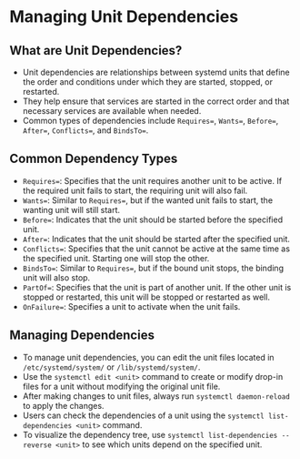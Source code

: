 # Managing Unit Dependencies

## What are Unit Dependencies?

- Unit dependencies are relationships between systemd units that define the order and conditions under which they are started, stopped, or restarted.
- They help ensure that services are started in the correct order and that necessary services are available when needed.
- Common types of dependencies include `Requires=`, `Wants=`, `Before=`, `After=`, `Conflicts=`, and `BindsTo=`.

## Common Dependency Types

- `Requires=`: Specifies that the unit requires another unit to be active. If the required unit fails to start, the requiring unit will also fail.
- `Wants=`: Similar to `Requires=`, but if the wanted unit fails to start, the wanting unit will still start.
- `Before=`: Indicates that the unit should be started before the specified unit.
- `After=`: Indicates that the unit should be started after the specified unit.
- `Conflicts=`: Specifies that the unit cannot be active at the same time as the specified unit. Starting one will stop the other.
- `BindsTo=`: Similar to `Requires=`, but if the bound unit stops, the binding unit will also stop.
- `PartOf=`: Specifies that the unit is part of another unit. If the other unit is stopped or restarted, this unit will be stopped or restarted as well.
- `OnFailure=`: Specifies a unit to activate when the unit fails.

## Managing Dependencies

- To manage unit dependencies, you can edit the unit files located in `/etc/systemd/system/` or `/lib/systemd/system/`.
- Use the `systemctl edit <unit>` command to create or modify drop-in files for a unit without modifying the original unit file.
- After making changes to unit files, always run `systemctl daemon-reload` to apply the changes.
- Users can check the dependencies of a unit using the `systemctl list-dependencies <unit>` command.
- To visualize the dependency tree, use `systemctl list-dependencies --reverse <unit>` to see which units depend on the specified unit.
